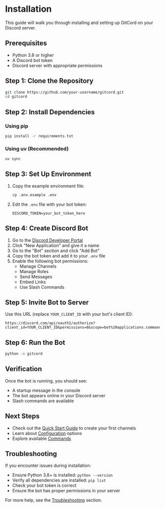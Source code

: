 # Installation

This guide will walk you through installing and setting up GitCord on your Discord server.

## Prerequisites

- Python 3.8 or higher
- A Discord bot token
- Discord server with appropriate permissions

## Step 1: Clone the Repository

```bash
git clone https://github.com/your-username/gitcord.git
cd gitcord
```

## Step 2: Install Dependencies

### Using pip

```bash
pip install -r requirements.txt
```

### Using uv (Recommended)

```bash
uv sync
```

## Step 3: Set Up Environment

1. Copy the example environment file:
   ```bash
   cp .env.example .env
   ```

2. Edit the `.env` file with your bot token:
   ```env
   DISCORD_TOKEN=your_bot_token_here
   ```

## Step 4: Create Discord Bot

1. Go to the [Discord Developer Portal](https://discord.com/developers/applications)
2. Click "New Application" and give it a name
3. Go to the "Bot" section and click "Add Bot"
4. Copy the bot token and add it to your `.env` file
5. Enable the following bot permissions:
   - Manage Channels
   - Manage Roles
   - Send Messages
   - Embed Links
   - Use Slash Commands

## Step 5: Invite Bot to Server

Use this URL (replace `YOUR_CLIENT_ID` with your bot's client ID):

```
https://discord.com/api/oauth2/authorize?client_id=YOUR_CLIENT_ID&permissions=8&scope=bot%20applications.commands
```

## Step 6: Run the Bot

```bash
python -m gitcord
```

## Verification

Once the bot is running, you should see:
- A startup message in the console
- The bot appears online in your Discord server
- Slash commands are available

## Next Steps

- Check out the [Quick Start Guide](./quick-start.md) to create your first channels
- Learn about [Configuration](./configuration.md) options
- Explore available [Commands](../user-guide/commands.md)

## Troubleshooting

If you encounter issues during installation:

- Ensure Python 3.8+ is installed: `python --version`
- Verify all dependencies are installed: `pip list`
- Check your bot token is correct
- Ensure the bot has proper permissions in your server

For more help, see the [Troubleshooting](../troubleshooting/common-issues.md) section. 